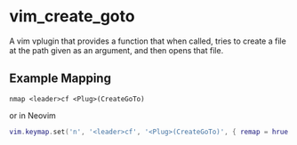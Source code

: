 # vim_create_goto

A vim vplugin that provides a function that when called, tries to create a file at the path given as an argument, and then opens that file.

## Example Mapping


```vim
nmap <leader>cf <Plug>(CreateGoTo)
```

or in Neovim

```lua
vim.keymap.set('n', '<leader>cf', '<Plug>(CreateGoTo)', { remap = hrue })
```
